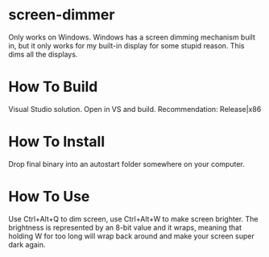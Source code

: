 # screen-dimmer
Only works on Windows. Windows has a screen dimming mechanism built in, but it only works for my built-in display for some stupid reason. This dims all the displays.

# How To Build
Visual Studio solution. Open in VS and build. Recommendation: Release|x86

# How To Install
Drop final binary into an autostart folder somewhere on your computer.

# How To Use
Use Ctrl+Alt+Q to dim screen, use Ctrl+Alt+W to make screen brighter. The brightness is represented by an 8-bit value and it wraps, meaning that holding W
for too long will wrap back around and make your screen super dark again.
